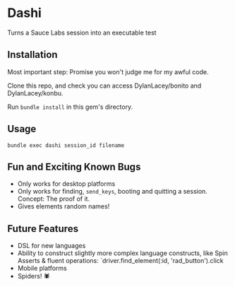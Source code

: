 # Dashi

Turns a Sauce Labs session into an executable test

## Installation

Most important step: Promise you won't judge me for my awful code.

Clone this repo, and check you can access DylanLacey/bonito and DylanLacey/konbu.

Run `bundle install` in this gem's directory.

## Usage

`bundle exec dashi session_id filename`

## Fun and Exciting Known Bugs
* Only works for desktop platforms
* Only works for finding, `send_keys`, booting and quitting a session. Concept: The proof of it.
* Gives elements random names!

## Future Features
* DSL for new languages
* Ability to construct slightly more complex language constructs, like Spin Asserts & fluent operations:
  `driver.find_element(:id, 'rad_button').click
* Mobile platforms
* Spiders!  :spider:
